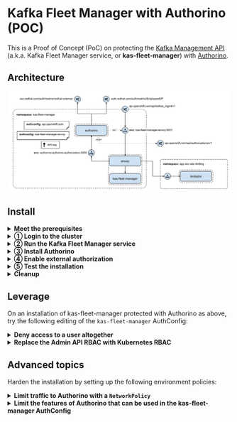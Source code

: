 # Kafka Fleet Manager with Authorino (POC)

This is a Proof of Concept (PoC) on protecting the [Kafka Management API](https://api.openshift.com/?urls.primaryName=kafka%20service%20fleet%20manager%20service) (a.k.a. Kafka Fleet Manager service, or **kas-fleet-manager**) with [Authorino](https://github.com/kuadrant/authorino).

## Architecture

![Architecture](architecture.svg)

## Install

<details>
  <summary><b>Meet the prerequisites</b></summary><br/>

  - [KAS Installer](https://github.com/bf2fc6cc711aee1a0c2a/kas-installer) tool
  - A custom version of kaf-fleet-manager that includes the ext-authz metadata endpoints such as [guicassolato/kas-fleet-manager](https://github.com/guicassolato/kas-fleet-manager/tree/ext-authz)
  - [OpenShift](https://www.openshift.com) (tested on OpenShift v4.11.7)
  - A user with administrative privileges in the OpenShift cluster
  - Red Hat user with permissions to pull the required container images
  - Application and Data Services [Service Account](https://console.redhat.com/application-services/service-accounts)
  - Kubernetes CLI (`kubectl`)
  - [OpenShift CLI](https://docs.openshift.com/container-platform/4.11/cli_reference/openshift_cli/getting-started-cli.html) (`oc`)
  - [yq](https://mikefarah.gitbook.io/yq/) (v0.4.x)

  Additional prerequisites on MacOS:
  - envsubst (`brew install gettext`)
</details>

<details>
  <summary><b>① Login to the cluster</b></summary><br/>

  Export the cluster domain to a shell variable:

  ```sh
  export K8S_CLUSTER_DOMAIN=<your-openshift-cluster-domain>
  ```

  Login to the target OpenShift cluster where you want to run the Kafka Fleet Manager API:

  ```sh
  oc login --token=<secret-token> --server=https://api.$K8S_CLUSTER_DOMAIN:6443
  ```
</details>

<details>
  <summary><b>② Run the Kafka Fleet Manager service</b></summary><br/>

  Make sure to match the [prerequisites](https://github.com/bf2fc6cc711aee1a0c2a/kas-installer#prerequisites) to use KAS Installer and then execute the steps below.

  Download KAS Installer:

  ```sh
  git clone git@github.com:bf2fc6cc711aee1a0c2a/kas-installer.git && cd kas-installer
  ```

  Replace the placeholders below with the corresponding values and create your custom KAS installer configuration file `kas-installer.env`:

  ```sh
  cat <<EOF>kas-installer.env
  K8S_CLUSTER_DOMAIN="${K8S_CLUSTER_DOMAIN}"

  USER=authorino

  RH_USERNAME="<redhat-username>"
  RH_USER_ID="<redhat-user-id>"
  RH_ORG_ID="<redhat-org-id>"

  OBSERVABILITY_CONFIG_REPO="https://api.github.com/repos/<github-org>/observability-resources-mk/contents"
  OBSERVABILITY_CONFIG_ACCESS_TOKEN=<github-pat-with-read-permission-on-your-fork-of-observability-resources-mk>

  IMAGE_REPOSITORY_USERNAME=<quay.io-username>
  IMAGE_REPOSITORY_PASSWORD=<quay.io-encrypted-password>

  SSO_PROVIDER_TYPE=redhat_sso
  REDHAT_SSO_HOSTNAME=sso.redhat.com
  REDHAT_SSO_CLIENT_ID=<service-account-client-id>
  REDHAT_SSO_CLIENT_SECRET=<service-account-client-secret>

  KAS_FLEET_MANAGER_IMAGE_REPOSITORY=guicassolato/kas-fleet-manager
  KAS_FLEET_MANAGER_IMAGE_TAG=ext-authz
  EOF
  ```

  Install Kafka Fleet Manager:

  ```sh
  ./kas-installer.sh
  ```

  The step above may take several minutes.
</details>

<details>
  <summary><b>③ Install Authorino</b></summary><br/>

  Install the Authorino Operator:

  ```sh
  kubectl apply -f -<<EOF
  apiVersion: v1
  kind: Namespace
  metadata:
    name: authorino-operator
  ---
  apiVersion: operators.coreos.com/v1
  kind: OperatorGroup
  metadata:
    name: kuadrant-operators
    namespace: authorino-operator
  spec:
    upgradeStrategy: Default
  ---
  apiVersion: operators.coreos.com/v1alpha1
  kind: Subscription
  metadata:
    name: authorino-operator
    namespace: authorino-operator
  spec:
    channel: alpha
    installPlanApproval: Automatic
    name: authorino-operator
    source: community-operators
    sourceNamespace: openshift-marketplace
    startingCSV: authorino-operator.v0.4.1
  EOF
  ```

  Request an Authorino instance:

  ```sh
  kubectl -n kas-fleet-manager-authorino apply -f -<<EOF
  apiVersion: operator.authorino.kuadrant.io/v1beta1
  kind: Authorino
  metadata:
    name: authorino
  spec:
    image: quay.io/kuadrant/authorino:latest
    authConfigLabelSelectors: authorino.kuadrant.io/tenant=kas-fleet-manager
    secretLabelSelectors: authorino.kuadrant.io/secret in (api-key, x509),authorino.kuadrant.io/tenant=kas-fleet-manager
    listener:
      tls:
        enabled: false
      maxHttpRequestBodySize: 65536
    oidcServer:
      tls:
        enabled: false
  EOF
  ```

  Get TLS certificates for the Authorino services inssued by the OpenShift certificate issuer:

  ```sh
  kubectl -n kas-fleet-manager-authorino annotate service/authorino-authorino-authorization service.alpha.openshift.io/serving-cert-secret-name=authorino-authorino-authorization-tls
  kubectl -n kas-fleet-manager-authorino annotate service/authorino-authorino-oidc service.alpha.openshift.io/serving-cert-secret-name=authorino-authorino-oidc-tls
  ```

  Enable TLS in the Authorino instance:

  ```sh
  kubectl -n kas-fleet-manager-authorino apply -f -<<EOF
  apiVersion: operator.authorino.kuadrant.io/v1beta1
  kind: Authorino
  metadata:
    name: authorino
  spec:
    image: quay.io/kuadrant/authorino:latest
    authConfigLabelSelectors: authorino.kuadrant.io/tenant=kas-fleet-manager
    secretLabelSelectors: authorino.kuadrant.io/secret in (api-key, x509),authorino.kuadrant.io/tenant=kas-fleet-manager
    listener:
      tls:
        certSecretRef:
          name: authorino-authorino-authorization-tls
      maxHttpRequestBodySize: 65536
    oidcServer:
      tls:
        certSecretRef:
          name: authorino-authorino-oidc-tls
  EOF
  ```
</details>

<details>
  <summary><b>④ Enable external authorization</b></summary><br/>

  **Apply the AuthConfigs**

  ```sh
  curl -sL https://raw.githubusercontent.com/guicassolato/kas-fleet-manager-authorino/main/kas-fleet-manager-authconfig.yaml | envsubst | kubectl -n kas-fleet-manager-authorino apply -f -
  kubectl -n kas-fleet-manager-authorino apply -f https://raw.githubusercontent.com/guicassolato/kas-fleet-manager-authorino/main/kas-fleet-manager-pip-authconfig.yaml
  ```

  **Patch the Envoy configuration**

  Patch the Envoy config with the ext-authz filter:

  ```sh
  kubectl -n kas-fleet-manager-authorino get configmap/kas-fleet-manager-envoy-config -o jsonpath='{.data.main\.yaml}' > /tmp/envoy-config.yaml
  yq -i '
    .static_resources.clusters += {"name":"authorino","connect_timeout":"0.25s","type":"strict_dns","lb_policy":"round_robin","http2_protocol_options":{},"load_assignment":{"cluster_name":"authorino","endpoints":[{"lb_endpoints":[{"endpoint":{"address":{"socket_address":{"address":"authorino-authorino-authorization.kas-fleet-manager-authorino.svc","port_value":50051}}}}]}]},"transport_socket":{"name":"envoy.transport_sockets.tls","typed_config":{"@type":"type.googleapis.com/envoy.extensions.transport_sockets.tls.v3.UpstreamTlsContext","common_tls_context":{"validation_context":{"trusted_ca":{"filename":"/etc/ssl/certs/authorino-ca-cert.crt"}}}}}} |
    .static_resources.listeners[1].filter_chains[0].filters[0].typed_config.http_filters = [{"name":"envoy.filters.http.ext_authz","typed_config":{"@type":"type.googleapis.com/envoy.extensions.filters.http.ext_authz.v3.ExtAuthz","transport_api_version":"V3","failure_mode_allow":true,"grpc_service":{"envoy_grpc":{"cluster_name":"authorino"},"timeout":"1s"}}}] + .static_resources.listeners[1].filter_chains[0].filters[0].typed_config.http_filters
  ' /tmp/envoy-config.yaml
  sed -e 's/\x1B\[[0-9;]*[JKmsu]//g' -i /tmp/envoy-config.yaml

  kubectl -n kas-fleet-manager-authorino delete configmap kas-fleet-manager-envoy-config
  kubectl -n kas-fleet-manager-authorino create configmap kas-fleet-manager-envoy-config --from-file=main.yaml=/tmp/envoy-config.yaml
  ```

  Mount Authorino's TLS certs into the Envoy deployment:

  ```sh
  kubectl -n kas-fleet-manager-authorino patch deployment/kas-fleet-manager --type='json' -p='[
    {"op":"add","path":"/spec/template/spec/volumes/-","value":{"name":"authorino-ca-cert","secret":{"defaultMode":420,"secretName":"authorino-authorino-authorization-tls"}}},
    {"op":"add","path":"/spec/template/spec/containers/1/volumeMounts/-","value":{"mountPath":"/etc/ssl/certs/authorino-ca-cert.crt","name":"authorino-ca-cert","readOnly":true,"subPath":"tls.crt"}}]'
  ```

  The command above will restart the Kafka Fleet Manager service.
</details>

<details>
  <summary><b>⑤ Test the installation</b></summary><br/>

  Test the deployment by sending requests to the Kafka Fleet Manager service. Assert conformity of the deployment based on the expected response codes according to the permissions of your user.

  List Kafka clusters:

  ```sh
  curl -H "Authorization: Bearer $(ocm token)" \
      https://kas-fleet-manager-kas-fleet-manager-authorino.apps.$K8S_CLUSTER_DOMAIN/api/kafkas_mgmt/v1/kafkas
  ```

  Create a Kafka cluster:

  ```sh
  curl -H "Authorization: Bearer $(ocm token)" \
      -H 'Content-Type: application/json' \
      -d '{"name":"my-kafka","cloud_provider":"aws","region":"us-east-1","multi_az":false}' \
      "https://kas-fleet-manager-kas-fleet-manager-authorino.apps.$K8S_CLUSTER_DOMAIN/api/kafkas_mgmt/v1/kafkas?async=true"
  ```

  List supported cloud providers:

  ```sh
  curl -H "Authorization: Bearer $(ocm token)" \
      https://kas-fleet-manager-kas-fleet-manager-authorino.apps.$K8S_CLUSTER_DOMAIN/api/kafkas_mgmt/v1/cloud_providers
  ```

  List supported cloud provider regions (AWS):

  ```sh
  curl -H "Authorization: Bearer $(ocm token)" \
      https://kas-fleet-manager-kas-fleet-manager-authorino.apps.$K8S_CLUSTER_DOMAIN/api/kafkas_mgmt/v1/cloud_providers/aws/regions
  ```

  List supported instance types (AWS us-east-1):

  ```sh
  curl -H "Authorization: Bearer $(ocm token)" \
      https://kas-fleet-manager-kas-fleet-manager-authorino.apps.$K8S_CLUSTER_DOMAIN/api/kafkas_mgmt/v1/instance_types/aws/us-east-1
  ```

  List Service Accounts:

  ```sh
  curl -H "Authorization: Bearer $(ocm token)" \
      https://kas-fleet-manager-kas-fleet-manager-authorino.apps.$K8S_CLUSTER_DOMAIN/api/kafkas_mgmt/v1/service_accounts
  ```
</details>

<details>
  <summary><b>Cleanup</b></summary><br/>

  Decommission the Kafka Fleet Manager service:

  ```sh
  ./uninstall.sh
  ```

  Uninstall the Authorino Operator:

  ```sh
  kubectl delete namespace authorino-operator
  ```
</details>

## Leverage

On an installation of kas-fleet-manager protected with Authorino as above, try the following editing of the `kas-fleet-manager` AuthConfig:

<details>
  <summary><b>Deny access to a user altogether</b></summary><br/>

  Edit the `kas-fleet-manager` AuthConfig:

  ```sh
  kubectl -n kas-fleet-manager-authorino edit authconfig/kas-fleet-manager
  ```

  Find the authorization policy called `deny-list` and add an email to the `list` array in Rego, e.g.:

  ```rego
  list := [
    "denied-test-user1@example.com",
    "denied-test-user2@example.com",
    "username@redhat.com" # <====== forbidden user
  ]
  denied { list[_] == input.auth.identity.email }
  allow { not denied }
  ```

  You can check your Red Hat OCM user email with the following command:

  ```sh
  ocm token --payload | jq -r .email
  ```

  Save and exit the editing of the AuthConfig.

  Test the change by sending a request to kas-fleet-manager authenticating with the now forbidden user. Authorino should respond with a `403` status code.

  Revert the steps above to reauthorize the user.
</details>

<details>
  <summary><b>Replace the Admin API RBAC with Kubernetes RBAC</b></summary><br/>

  Make possible for users authenticating with Red Hat SSO External to send requests to the admin endpoints of kas-fleet-manager, provided they are bound to required roles in the Kubernetes RBAC.

  Create the roles:

  ```sh
  kubectl -n kas-fleet-manager-authorino apply -f -<<EOF
  apiVersion: rbac.authorization.k8s.io/v1
  kind: Role
  metadata:
    name: kas-fleet-manager-admin-read
  rules:
  - apiGroups: ["api.openshift.com/api/kafkas_mgmt/v1"]
    resources: ["admin"]
    verbs: ["get"]
  ---
  apiVersion: rbac.authorization.k8s.io/v1
  kind: Role
  metadata:
    name: kas-fleet-manager-admin-write
  rules:
  - apiGroups: ["api.openshift.com/api/kafkas_mgmt/v1"]
    resources: ["admin"]
    verbs: ["get", "patch"]
  ---
  apiVersion: rbac.authorization.k8s.io/v1
  kind: Role
  metadata:
    name: kas-fleet-manager-admin-full
  rules:
  - apiGroups: ["api.openshift.com/api/kafkas_mgmt/v1"]
    resources: ["admin"]
    verbs: ["get", "patch", "delete"]
  EOF
  ```

  Alter the AuthConfig:

  ```sh
  curl -sL https://raw.githubusercontent.com/guicassolato/kas-fleet-manager-authorino/main/kas-fleet-manager-authconfig-k8s-rbac.yaml | envsubst | kubectl -n kas-fleet-manager-authorino apply -f -
  ```

  Try the Admin API without a binding:

  ```sh
  curl -H "Authorization: Bearer $(ocm token)" \
      https://kas-fleet-manager-kas-fleet-manager-authorino.apps.$K8S_CLUSTER_DOMAIN/api/kafkas_mgmt/v1/admin/kafkas
  ```

  Create a role binding:

  ```sh
  kubectl -n kas-fleet-manager-authorino apply -f -<<EOF
  apiVersion: rbac.authorization.k8s.io/v1
  kind: RoleBinding
  metadata:
    name: kas-fleet-manager-admin-readers
  roleRef:
    apiGroup: rbac.authorization.k8s.io
    kind: Role
    name: kas-fleet-manager-admin-read
  subjects:
  - kind: User
    name: $(ocm token --payload | jq -r .username)
  EOF
  ```

  Try the Admin API again with a binding:

  ```sh
  curl -H "Authorization: Bearer $(ocm token)" \
      https://kas-fleet-manager-kas-fleet-manager-authorino.apps.$K8S_CLUSTER_DOMAIN/api/kafkas_mgmt/v1/admin/kafkas
  ```
</details>

## Advanced topics

Harden the installation by setting up the following environment policies:

<details>
  <summary><b>Limit traffic to Authorino with a <code>NetworkPolicy</code></b></summary><br/>

  ```sh
  kubectl -n kas-fleet-manager-authorino apply -f -<<EOF
  apiVersion: networking.k8s.io/v1
  kind: NetworkPolicy
  metadata:
    name: kas-fleet-manager-authorino
  spec:
    podSelector:
      matchLabels:
        authorino-resource: authorino
    policyTypes:
    - Ingress
    ingress:
    - from:
      - namespaceSelector:
          matchLabels:
            project: kas-fleet-manager-authorino
      - podSelector:
          matchLabels:
            app: kas-fleet-manager
  EOF
  ```
</details>

<details>
  <summary><b>Limit the features of Authorino that can be used in the kas-fleet-manager AuthConfig</b></summary><br/>

  Kubernetes [dynamic admission webhooks](https://kubernetes.io/docs/reference/access-authn-authz/extensible-admission-controllers/) can be used to trigger validations of arbitrary Kubernetes resources that cluster users try to persist, including `AuthConfig` custom resources. Provided the rules to validade such resources are expressed in another AuthConfig – one that validates all AuthConfigs –, Authorino itself can be hooked to perform the validation.

  The following steps configure Authorino to validate all requests to the Kubernetes API involving AuthConfig custom resources that are targeted to the dedicated instance of Authorino that serves the kas-fleet-manager authorization requests. As an example, the following validation rule is enforced:

  <table>
    <tbody>
      <tr>
        <td><i>Any AuthConfig linking the ingress host name used to access kas-fleet-manager must verify user access tokens issued by a Red Hat SSO server.</i></td>
      </tr>
    </tbody>
  </table>

  Create the AuthConfig to validate all AuthConfigs:

  ```sh
  curl -sL https://raw.githubusercontent.com/guicassolato/kas-fleet-manager-authorino/main/validating-webhook-authconfig.yaml | envsubst | kubectl -n kas-fleet-manager-authorino apply -f -
  ```

  Create a `ValidatingWebhookConfiguration`:

  ```sh
  kubectl -n kas-fleet-manager-authorino apply -f -<<EOF
  apiVersion: admissionregistration.k8s.io/v1
  kind: ValidatingWebhookConfiguration
  metadata:
    name: authconfig-authz
    annotations:
      service.beta.openshift.io/inject-cabundle: "true"
  webhooks:
  - name: check-authconfig.authorino.kuadrant.io
    clientConfig:
      service:
        namespace: kas-fleet-manager-authorino
        name: authorino-authorino-authorization
        port: 5001
        path: /check
    rules:
    - apiGroups: ["authorino.kuadrant.io"]
      apiVersions: ["v1beta1"]
      resources: ["authconfigs"]
      operations: ["CREATE", "UPDATE"]
      scope: Namespaced
    sideEffects: None
    admissionReviewVersions: ["v1"]
  EOF
  ```

  Test the validation by trying to edit the `kas-fleet-manager` AuthConfig adding any trusted source of identity that is not `oidc` or whose OIDC issuer endpoint is not a `redhat.com` subdomain.
</details>
